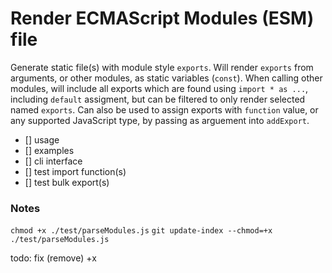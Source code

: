 
# Render ECMAScript Modules (ESM) file

Generate static file(s) with module style `exports`. Will render `exports` from arguments, or other modules, as static variables (`const`). When calling other modules, will include all exports which are found using `import * as ...`, including `default` assigment, but can be filtered to only render selected named `exports`. Can also be used to assign exports with `function` value, or any supported JavaScript type, by passing as arguement into `addExport`.

- [] usage
- [] examples
- [] cli interface
- [] test import function(s)
- [] test bulk export(s)


### Notes

`chmod +x ./test/parseModules.js`
`git update-index --chmod=+x ./test/parseModules.js`

todo: fix (remove) +x 
